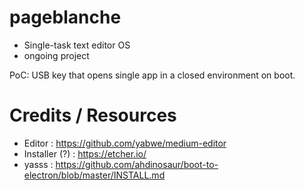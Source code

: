 # pageblanche

- Single-task text editor OS
- ongoing project

PoC: USB key that opens single app in a closed environment on boot.

# Credits / Resources

  * Editor : https://github.com/yabwe/medium-editor
  * Installer (?) : https://etcher.io/
  * yasss : https://github.com/ahdinosaur/boot-to-electron/blob/master/INSTALL.md
